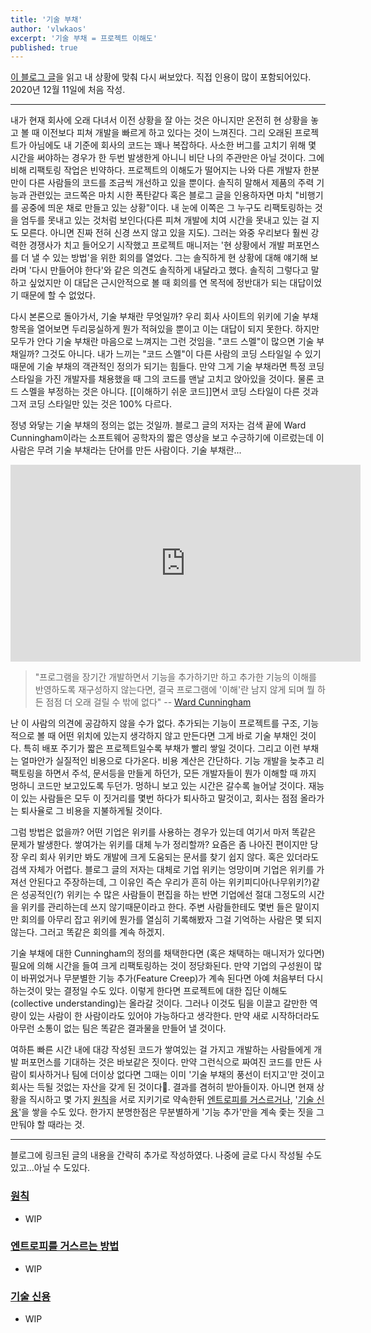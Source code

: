 ```yaml
---
title: '기술 부채'
author: 'vlwkaos'
excerpt: '기술 부채 = 프로젝트 이해도'
published: true
---
```



[이 블로그 글](https://daverupert.com/2020/11/technical-debt-as-a-lack-of-understanding/)을 읽고 내 상황에 맞춰 다시 써보았다. 직접 인용이 많이 포함되어있다. 2020년 12월 11일에 처음 작성.

---

내가 현재 회사에 오래 다녀서 이전 상황을 잘 아는 것은 아니지만 온전히 현 상황을 놓고 볼 때 이전보다 피쳐 개발을 빠르게 하고 있다는 것이 느껴진다. 그리 오래된 프로젝트가 아님에도 내 기준에 회사의 코드는 꽤나 복잡하다. 사소한 버그를 고치기 위해 몇 시간을 써야하는 경우가 한 두번 발생한게 아니니 비단 나의 주관만은 아닐 것이다.
그에 비해 리팩토링 작업은 빈약하다. 프로젝트의 이해도가 떨어지는 나와 다른 개발자 한분만이 다른 사람들의 코드를 조금씩 개선하고 있을 뿐이다. 솔직히 말해서 제품의 주력 기능과 관련있는 코드쪽은 마치 시한 폭탄같다 혹은 블로그 글을 인용하자면 마치 "비행기를 공중에 띄운 채로 만들고 있는 상황"이다. 내 눈에 이쪽은 그 누구도 리팩토링하는 것을 엄두를 못내고 있는 것처럼 보인다(다른 피쳐 개발에 치여 시간을 못내고 있는 걸 지도 모른다. 아니면 진짜 전혀 신경 쓰지 않고 있을 지도). 그러는 와중 우리보다 훨씬 강력한 경쟁사가 치고 들어오기 시작했고 프로젝트 매니저는 '현 상황에서 개발 퍼포먼스를 더 낼 수 있는 방법'을 위한 회의를 열었다. 그는 솔직하게 현 상황에 대해 얘기해 보라며 '다시 만들어야 한다'와 같은 의견도 솔직하게 내달라고 했다. 솔직히 그렇다고 말하고 싶었지만 이 대답은 근시안적으로 볼 때 회의를 연 목적에 정반대가 되는 대답이었기 때문에 할 수 없었다.

다시 본론으로 돌아가서, 기술 부채란 무엇일까? 우리 회사 사이트의 위키에 기술 부채 항목을 열어보면 두리뭉실하게 뭔가 적혀있을 뿐이고 이는 대답이 되지 못한다. 하지만 모두가 안다 기술 부채란 마음으로 느껴지는 그런 것임을. "코드 스멜"이 많으면 기술 부채일까? 그것도 아니다. 내가 느끼는 "코드 스멜"이 다른 사람의 코딩 스타일일 수 있기 때문에 기술 부채의 객관적인 정의가 되기는 힘들다. 만약 그게 기술 부채라면 특정 코딩 스타일을 가진 개발자를 채용했을 때 그의 코드를 맨날 고치고 앉아있을 것이다. 물론 코드 스멜을 부정하는 것은 아니다. [[이해하기 쉬운 코드]]면서 코딩 스타일이 다른 것과 그저 코딩 스타일만 있는 것은 100% 다르다. 

정녕 와닿는 기술 부채의 정의는 없는 것일까. 블로그 글의 저자는 검색 끝에 Ward Cunningham이라는 소프트웨어 공학자의 짧은 영상을 보고 수긍하기에 이르렀는데 이 사람은 무려 기술 부채라는 단어를 만든 사람이다. 기술 부채란...

<div class='embed-wrapper'>
<iframe width="560" height="315" src="https://www.youtube-nocookie.com/embed/pqeJFYwnkjE" frameborder="0" allow="accelerometer; autoplay; clipboard-write; encrypted-media; gyroscope; picture-in-picture" allowfullscreen></iframe>
</div>

> "프로그램을 장기간 개발하면서 기능을 추가하기만 하고 추가한 기능의 이해를 반영하도록 재구성하지 않는다면, 결국 프로그램에 '이해'란 남지 않게 되며 뭘 하든 점점 더 오래 걸릴 수 밖에 없다"
> -- [Ward Cunningham](https://www.youtube.com/watch?v=pqeJFYwnkjE)


난 이 사람의 의견에 공감하지 않을 수가 없다. 추가되는 기능이 프로젝트를 구조, 기능적으로 볼 때 어떤 위치에 있는지 생각하지 않고 만든다면 그게 바로 기술 부채인 것이다. 특히 배포 주기가 짧은 프로젝트일수록 부채가 빨리 쌓일 것이다. 그리고 이런 부채는 얼마안가 실질적인 비용으로 다가온다. 비용 계산은 간단하다. 기능 개발을 늦추고 리팩토링을 하면서 주석, 문서등을 만들게 하던가, 모든 개발자들이 뭔가 이해할 때 까지 멍하니 코드만 보고있도록 두던가. 멍하니 보고 있는 시간은 갈수록 늘어날 것이다. 재능이 있는 사람들은 모두 이 짓거리를 몇번 하다가 퇴사하고 말것이고, 회사는 점점 올라가는 퇴사율로 그 비용을 지불하게될 것이다.

그럼 방법은 없을까? 어떤 기업은 위키를 사용하는 경우가 있는데 여기서 마저 똑같은 문제가 발생한다. 쌓여가는 위키를 대체 누가 정리할까? 요즘은 좀 나아진 편이지만 당장 우리 회사 위키만 봐도 개발에 크게 도움되는 문서를 찾기 쉽지 않다. 혹은 있더라도 검색 자체가 어렵다. 블로그 글의 저자는 대체로 기업 위키는 엉망이며 기업은 위키를 가져선 안된다고 주장하는데, 그 이유인 즉슨 우리가 흔히 아는 위키피디아(나무위키?)같은 성공적인(?) 위키는 수 많은 사람들이 편집을 하는 반면 기업에선 절대 그정도의 시간을 위키를 관리하는데 쓰지 않기때문이라고 한다. 주변 사람들한테도 몇번 들은 말이지만 회의를 아무리 잡고 위키에 뭔가를 열심히 기록해봤자 그걸 기억하는 사람은 몇 되지 않는다. 그러고 똑같은 회의를 계속 하겠지.

기술 부채에 대한 Cunningham의 정의를 채택한다면 (혹은 채택하는 매니저가 있다면) 필요에 의해 시간을 들여 크게 리팩토링하는 것이 정당화된다. 만약 기업의 구성원이 많이 바뀌었거나 무분별한 기능 추가(Feature Creep)가 계속 된다면 아예 처음부터 다시 하는것이 맞는 결정일 수도 있다. 이렇게 한다면 프로젝트에 대한 집단 이해도(collective understanding)는 올라갈 것이다. 그러나 이것도 팀을 이끌고 갈만한 역량이 있는 사람이 한 사람이라도 있어야 가능하다고 생각한다. 만약 새로 시작하더라도 아무런 소통이 없는 팀은 똑같은 결과물을 만들어 낼 것이다. 

여하튼 빠른 시간 내에 대강 작성된 코드가 쌓여있는 걸 가지고 개발하는 사람들에게 개발 퍼포먼스를 기대하는 것은 바보같은 짓이다. 만약 그런식으로 짜여진 코드를 만든 사람이 퇴사하거나 팀에 더이상 없다면 그때는 이미 '기술 부채의 풍선이 터지고'만 것이고 회사는 득될 것없는 자산을 갖게 된 것이다👏. 결과를 겸허히 받아들이자. 아니면 현재 상황을 직시하고 몇 가지 [원칙](https://adactio.com/journal/16811)을 서로 지키기로 약속한뒤 [엔트로피를 거스르거나](https://blog.jim-nielsen.com/2020/cheating-entropy-with-native-web-tech/), '[기술 신용](https://www.stillbreathing.co.uk/2016/10/13/technical-credit)'을 쌓을 수도 있다. 한가지 분명한점은 무분별하게 '기능 추가'만을 계속 좇는 짓을 그만둬야 할 때라는 것.

---

블로그에 링크된 글의 내용을 간략히 추가로 작성하였다. 나중에 글로 다시 작성될 수도 있고...아닐 수 도있다.

### [원칙](https://adactio.com/journal/16811)

- WIP

### [엔트로피를 거스르는 방법](https://blog.jim-nielsen.com/2020/cheating-entropy-with-native-web-tech/)

- WIP

### [기술 신용](https://www.stillbreathing.co.uk/2016/10/13/technical-credit)

- WIP
